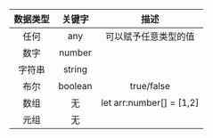 | 数据类型 | 关键字  |           描述           |
| :------: | :-----: | :----------------------: |
|   任何   |   any   |   可以赋予任意类型的值   |
|   数字   | number  |                          |
|  字符串  | string  |                          |
|   布尔   | boolean |        true/false        |
|   数组   |   无    | let arr:number[] = [1,2] |
|   元组   |   无    |                          |

